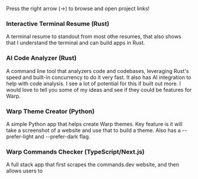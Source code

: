 Press the right arrow (→) to browse and open project links!

### Interactive Terminal Resume (Rust)

A terminal resume to standout from most othe resumes, that also shows that I understand the terminal and can build apps in Rust.

### AI Code Analyzer (Rust)

A command line tool that analyzers code and codebases, leveraging Rust's speed and built-in concurrency to do it very fast. It also has AI integration to help with code analysis. I see a lot of potential for this if built out more. I would love to tell you some of my ideas and see if they could be features for Warp.

### Warp Theme Creator (Python)

A simple Python app that helps create Warp themes. Key feature is it will take a screenshot of a website and use that to build a theme. Also has a --prefer-light and --prefer-dark flag.

### Warp Commands Checker (TypeScript/Next.js)

A full stack app that first scrapes the commands.dev website, and then allows users to
